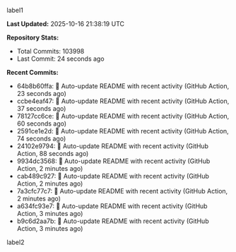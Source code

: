 
label1 
<!-- ACTIVITY_START -->
**Last Updated:** 2025-10-16 21:38:19 UTC

**Repository Stats:**
- Total Commits: 103998
- Last Commit: 24 seconds ago

**Recent Commits:**
- 64b8b60ffa: 🤖 Auto-update README with recent activity (GitHub Action, 23 seconds ago)
- ccbe4eaf47: 🤖 Auto-update README with recent activity (GitHub Action, 37 seconds ago)
- 78127cc6ce: 🤖 Auto-update README with recent activity (GitHub Action, 60 seconds ago)
- 2591ce1e2d: 🤖 Auto-update README with recent activity (GitHub Action, 74 seconds ago)
- 24102e9794: 🤖 Auto-update README with recent activity (GitHub Action, 88 seconds ago)
- 9934dc3568: 🤖 Auto-update README with recent activity (GitHub Action, 2 minutes ago)
- cab489c927: 🤖 Auto-update README with recent activity (GitHub Action, 2 minutes ago)
- 7a3cfc77c7: 🤖 Auto-update README with recent activity (GitHub Action, 2 minutes ago)
- a634fc93e7: 🤖 Auto-update README with recent activity (GitHub Action, 3 minutes ago)
- b9c6d2aa7b: 🤖 Auto-update README with recent activity (GitHub Action, 3 minutes ago)
<!-- ACTIVITY_END -->

label2
